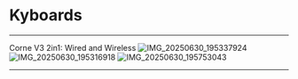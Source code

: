 # Kyboards
---------------------------------------------------------
Corne V3 2in1: Wired and Wireless
![IMG_20250630_195337924](https://github.com/user-attachments/assets/1e992b5a-5421-4e90-8353-399f7faa3206)
![IMG_20250630_195316918](https://github.com/user-attachments/assets/b1d00e3d-550e-432c-a9ab-41525bf49d32)
![IMG_20250630_195753043](https://github.com/user-attachments/assets/238068ab-04a9-4ca0-aee8-1c8948520c52)

-----------------------


